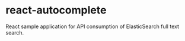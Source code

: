 # react-autocomplete
React sample application for API consumption of ElasticSearch full text search.
